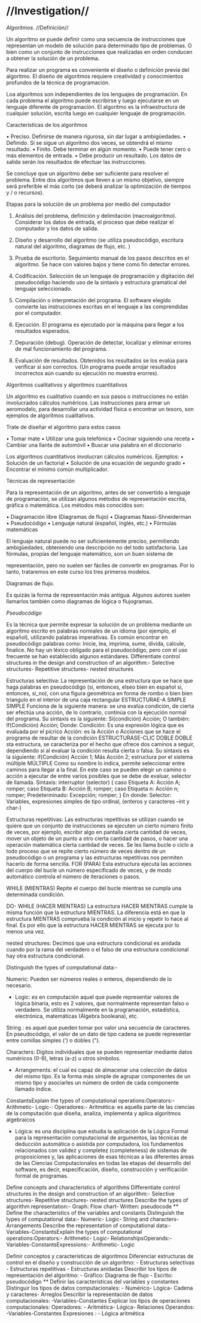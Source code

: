 # //Investigation//
*Algoritmos*. //Definición//

Un algoritmo se puede definir como una secuencia de instrucciones que representan un modelo de solución para determinado tipo de problemas. O bien como un conjunto de instrucciones que realizadas en orden conducen a obtener la solución de un problema.

Para realizar un programa es conveniente el diseño o definición previa del algoritmo. El diseño de algoritmos requiere creatividad y conocimientos profundos de la técnica de programación. 

Loa algoritmos son independientes de los lenguajes de programación. En cada problema el algoritmo puede escribirse y luego ejecutarse en un lenguaje diferente de programación. El algoritmo es la infraestructura de cualquier solución, escrita luego en cualquier lenguaje de programación.

Características de los algoritmos

•	Preciso. Definirse de manera  rigurosa, sin dar lugar a ambigüedades.
•	Definido. Si se sigue un algoritmo dos veces, se obtendrá el mismo resultado.
•	Finito. Debe terminar en algún momento.
•	Puede tener cero o más elementos de entrada.
•	Debe producir un resultado. Los datos de salida serán los resultados de efectuar las instrucciones.

Se concluye que un algoritmo debe ser suficiente para resolver el problema. Entre dos algoritmos que lleven a un mismo objetivo, siempre será preferible el más corto (se deberá analizar la optimización de tiempos y / o recursos).

Etapas para la solución de un problema por medio del computador

1.	Análisis del problema, definición y delimitación (macroalgoritmo). Considerar los datos de entrada, el proceso que debe realizar el computador y los datos de salida.
2.	Diseño y desarrollo del algoritmo (se utiliza pseudocódigo, escritura natural del algoritmo, diagramas de flujo, etc. )
3.	Prueba de escritorio. Seguimiento manual de los pasos descritos en el algoritmo. Se hace con valores bajos y tiene como fin detectar errores.
4.	Codificación. Selección de un lenguaje de programación y digitación del pseudocódigo haciendo uso de la sintaxis y estructura gramatical del lenguaje seleccionado.
 
5.	Compilación o interpretación del programa. El software elegido convierte las instrucciones escritas en el lenguaje a las comprendidas por el computador.
6.	Ejecución. El programa es ejecutado por la máquina para llegar a los resultados esperados.
7.	Depuración (debug). Operación de detectar, localizar y eliminar errores de mal funcionamiento del programa.
8.	Evaluación de resultados. Obtenidos los resultados se los evalúa para verificar si son correctos. (Un programa puede arrojar resultados incorrectos aún cuando su ejecución no muestra erorres).

Algoritmos cualitativos y algoritmos cuantitativos

Un algoritmo es cualitativo cuando en sus pasos o instrucciones no están involucrados cálculos numéricos. Las instrucciones para armar un aeromodelo, para desarrollar una actividad física o encontrar un tesoro, son ejemplos de algoritmos cualitativos.

Trate de diseñar el algoritmo para estos casos

•	Tomar mate
•	Utilizar una guía telefónica
•	Cocinar siguiendo una receta
•	Cambiar una llanta de automóvil
•	Buscar una palabra en el diccionario

Los algoritmos cuantitativos involucran cálculos numéricos. Ejemplos:
•	Solución de un factorial
•	Solución de una ecuación de segundo grado
•	Encontrar el mínimo común multiplicador.

Técnicas de representación

Para la representación de un algoritmo, antes de ser convertido a lenguaje de programación, se utilizan algunos métodos de representación escrita, gráfica o matemática. Los métodos más conocidos son:

•	Diagramación libre (Diagramas de flujo)
•	Diagramas Nassi-Shneiderman
•	Pseudocódigo
•	Lenguaje natural (español, inglés, etc.)
•	Fórmulas matemáticas

El lenguaje natural puede no ser suficientemente preciso, permitiendo ambigüedades, obteniendo una descripción no del todo satisfactoria. Las fórmulas, propias del lenguaje matemático, son un buen sistema de
 
representación, pero no suelen ser fáciles de convertir en programas. Por lo tanto, trataremos en este curso los tres primeros modelos.

Diagramas de flujo.

Es quizás la forma de representación más antigua. Algunos autores suelen llamarlos también como diagramas de lógica o flujogramas.



















*Pseudocódigo*


Es la técnica que permite expresar la solución de un problema mediante un algoritmo escrito en palabras normales de un idioma (por ejemplo, el español), utilizando palabras imperativas. Es común encontrar en pseudocódigo palabras como: Inicie, lea, imprima, sume, divida, calcule, finalice. No hay un léxico obligado para el pseudocódigo, pero con el uso frecuente se han establecido algunos estándares.
Differentiate control structures in the design and construction of an algorithm:- Selective structures- Repetitive structures- nested structures

Estructuras selectiva: La representación de una estructura que se hace que haga palabras en pseudocódigo (si, entonces, elseo bien en español si, entonces, si_no), con una figura geométrica en forma de rombo o bien bien triangulo en el interior de una caja rectangular
ESTRUCTURAE-A SIMPLE SIMPLE
Funciona de la siguiente manera: se una evalúa condición, de cierta ser efectúa una acción, de lo contrario, continúa con la ejecución normal del programa.
Su sintaxis es la siguiente:
Si(condición) Acción;
O también:
If(Condición)
Acción;
Donde:
Condición: Es una expresión lógica que es evaluada por el pícrico
Acción: es la Acción o Acciones que se hace el programa de resultar de la condición
ESTRUCTURASE-CLIC DOBLE DOBLE
sta estructura, se caracteriza por el hecho que ofrece dos caminos a seguir, dependiendo si al evaluar la condición resulta cierta o falsa. Su sintaxis es la siguiente:
if(Condición)
Acción 1;
Más
Acción 2;
estructura por el sistema múltiple MÚLTIPLE
Como su nombre lo indica, permite seleccionar entre caminos para llegar a la final. En este caso se pueden elegir un camino o acción a ejecutar de entre varios posibles que se debe de evaluar, selector de llamada.
Sintaxis:
interruptor (selector)
{
caso Etiqueta A:
Acción A;
romper;
caso Etiqueta B:
Acción B;
romper;
caso Etiqueta n:
Acción n;
romper;
Predeterminado:
  Excepción;
   romper;                                                                             }
En donde:
Selector: Variables, expresiones simples de tipo ordinal, (enteros y caracteres –int y char-)


Estructuras repetitivas: Las estructuras repetitivas se utilizan cuando se quiere que un conjunto de instrucciones se ejecuten un cierto número finito de veces, por ejemplo, escribir algo en pantalla cierta cantidad de veces, mover un objeto de un punto a otro cierta cantidad de pasos, o hacer una operación matemática cierta cantidad de veces. Se les llama bucle o ciclo a todo proceso que se repite cierto número de veces dentro de un pseudocódigo o un programa y las estructuras repetitivas nos permiten hacerlo de forma sencilla.
FOR (PARA)
Esta estructura ejecuta las acciones del cuerpo del bucle un número especificado de veces, y de modo automático controla el número de iteraciones o pasos.
 

WHILE (MIENTRAS)
Repite el cuerpo del bucle mientras se cumpla una determinada condición.
 
DO- WHILE (HACER MIENTRAS)
La estructura HACER MIENTRAS cumple la misma función que la estructura MIENTRAS. La diferencia está en que la estructura  MIENTRAS comprueba la condición al inicio y repetir lo hace al final. Es por ello que la estructura HACER MIENTRAS se ejecuta por lo menos una vez.




nested structures: Decimos que una estructura condicional es anidada cuando por la rama del verdadero o el falso de una estructura condicional hay otra estructura condicional.

Distinguish the types of computational data:- 

Numeric: Pueden ser números reales o enteros, dependiendo de lo necesario.

- Logic: es en computación aquel que puede representar valores de lógica binaria, esto es 2 valores, que normalmente representan falso o verdadero.  Se utiliza normalmente en la programación, estadística, electrónica, matemáticas (Álgebra booleana), etc.

 String : es aquel que pueden tomar por valor una secuencia de caracteres. En pseudocódigo, el valor de un dato de tipo cadena se puede representar entre comillas simples (') o dobles (").

Characters: Dígitos individuales que se pueden representar mediante datos numéricos (0-9), letras (a-z) u otros símbolos.

- Arrangements: el cual es capaz de almacenar una colección de datos del mismo tipo. Es la forma más simple de agrupar componentes de un mismo tipo y asociarles un número de orden de cada componente llamado índice.

ConstantsExplain the types of computational operations:Operators:- Arithmetic- Logic-: 
Operadores:- Aritmética: es aquella parte de las ciencias de la computación que diseña, analiza, implementa y aplica algoritmos algebraicos
- Lógica: es una disciplina que estudia la aplicación de la Lógica Formal para la representación computacional de argumentos, las técnicas de deducción automática o asistida por computadora, los fundamentos relacionados con validez y completez (completeness) de sistemas de proposiciones y, las aplicaciones de esas técnicas a las diferentes áreas de las Ciencias Computacionales en todas las etapas del desarrollo del software, es decir, especificación, diseño, construcción y verificación formal de programas.



















Define concepts and characteristics of algorithms
Differentiate control structures in the design and construction of an algorithm:- Selective structures- Repetitive structures- nested structures
Describe the types of algorithm representation:- Graph: Flow chart- Written: pseudocode ** 
Define the characteristics of the variables and constants
Distinguish the types of computational data:- Numeric- Logic- String and characters- Arrangements
Describe the representation of computational data:-Variables-ConstantsExplain the types of computational operations:Operators:- Arithmetic- Logic- RelationshipsOperands:-Variables-ConstantsExpressions:- Arithmetic- Logic





Definir conceptos y características de algoritmos Diferenciar estructuras de control en el diseño y construcción de un algoritmo: - Estructuras selectivas - Estructuras repetitivas - Estructuras anidadas Describir los tipos de representación del algoritmo: - Gráfico: Diagrama de flujo - Escrito: pseudocódigo ** Definir las características del variables y constantes Distinguir los tipos de datos computacionales: - Numérico- Lógica- Cadena y caracteres- Arreglos Describir la representación de datos computacionales: -Variables-Constantes Explicar los tipos de operaciones computacionales: Operadores: - Aritmética- Lógica- Relaciones Operandos: -Variables-Constantes Expresiones : - Lógica aritmética



